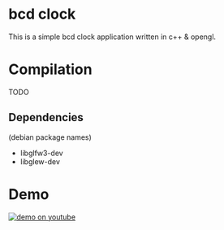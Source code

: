 # bcd clock

This is a simple bcd clock application written in c++ & opengl.

# Compilation

TODO

## Dependencies

(debian package names)
- libglfw3-dev
- libglew-dev

# Demo

[![demo on youtube](https://img.youtube.com/vi/vsr20wnrYQY/0.jpg)](https://www.youtube.com/watch?v=vsr20wnrYQY)
